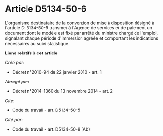 # Article D5134-50-6

L'organisme destinataire de la convention de mise à disposition désigné à l'article D. 5134-50-5 transmet à l'Agence de
services et de paiement un document dont le modèle est fixé par arrêté du ministre chargé de l'emploi, signalant chaque
période d'immersion agréée et comportant les indications nécessaires au suivi statistique.

**Liens relatifs à cet article**

_Créé par_:

  - Décret n°2010-94 du 22 janvier 2010 - art. 1

_Abrogé par_:

  - Décret n°2014-1360 du 13 novembre 2014 - art. 2

_Cite_:

  - Code du travail - art. D5134-50-5

_Cité par_:

  - Code du travail - art. D5134-50-8 (Ab)
